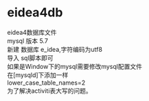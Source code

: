 # eidea4db<br>
eidea4数据库文件<br>
mysql 版本 5.7<br>
新建 数据库 e_idea,字符编码为utf8<br>
导入 sql脚本即可<br>
如果是Window下的mysql需要修改mysql配置文件<br>
在[mysqld]下添加一样<br>
lower_case_table_names=2<br>
为了解决activiti表大写的问题。<br>
